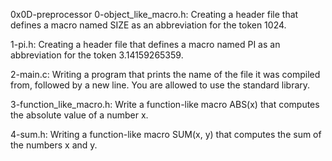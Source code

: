0x0D-preprocessor
0-object_like_macro.h: Creating a header file that defines a macro named SIZE as an abbreviation for the token 1024.

1-pi.h: Creating a header file that defines a macro named PI as an abbreviation for the token 3.14159265359.

2-main.c: Writing a program that prints the name of the file it was compiled from, followed by a new line. You are allowed to use the standard library.

3-function_like_macro.h: Write a function-like macro ABS(x) that computes the absolute value of a number x.

4-sum.h: Writing a function-like macro SUM(x, y) that computes the sum of the numbers x and y.
